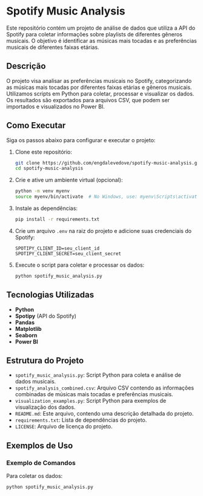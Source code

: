 # Spotify Music Analysis

Este repositório contém um projeto de análise de dados que utiliza a API do Spotify para coletar informações sobre playlists de diferentes gêneros musicais. O objetivo é identificar as músicas mais tocadas e as preferências musicais de diferentes faixas etárias.

## Descrição
O projeto visa analisar as preferências musicais no Spotify, categorizando as músicas mais tocadas por diferentes faixas etárias e gêneros musicais. Utilizamos scripts em Python para coletar, processar e visualizar os dados. Os resultados são exportados para arquivos CSV, que podem ser importados e visualizados no Power BI.

## Como Executar
Siga os passos abaixo para configurar e executar o projeto:

1. Clone este repositório:
    ```bash
    git clone https://github.com/engdalevedove/spotify-music-analysis.git
    cd spotify-music-analysis
    ```

2. Crie e ative um ambiente virtual (opcional):
    ```bash
    python -m venv myenv
    source myenv/bin/activate  # No Windows, use: myenv\Scripts\activate
    ```

3. Instale as dependências:
    ```bash
    pip install -r requirements.txt
    ```

4. Crie um arquivo `.env` na raiz do projeto e adicione suas credenciais do Spotify:
    ```plaintext
    SPOTIPY_CLIENT_ID=seu_client_id
    SPOTIPY_CLIENT_SECRET=seu_client_secret
    ```

5. Execute o script para coletar e processar os dados:
    ```bash
    python spotify_music_analysis.py
    ```

## Tecnologias Utilizadas
- **Python**
- **Spotipy** (API do Spotify)
- **Pandas**
- **Matplotlib**
- **Seaborn**
- **Power BI**

## Estrutura do Projeto
- `spotify_music_analysis.py`: Script Python para coleta e análise de dados musicais.
- `spotify_analysis_combined.csv`: Arquivo CSV contendo as informações combinadas de músicas mais tocadas e preferências musicais.
- `visualization_examples.py`: Script Python para exemplos de visualização dos dados.
- `README.md`: Este arquivo, contendo uma descrição detalhada do projeto.
- `requirements.txt`: Lista de dependências do projeto.
- `LICENSE`: Arquivo de licença do projeto.

## Exemplos de Uso

### Exemplo de Comandos
Para coletar os dados:
```bash
python spotify_music_analysis.py



